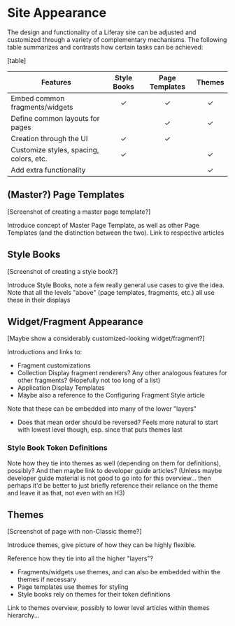 # Site Appearance

The design and functionality of a Liferay site can be adjusted and customized through a variety of complementary mechanisms. The following table summarizes and contrasts how certain tasks can be achieved:

[table]

<!-- Reference to diagram? -->


| Features                                | Style Books | Page Templates | Themes |
|-----------------------------------------|:-----------:|:--------------:|:------:|
| Embed common fragments/widgets          |      ✓      |        ✓       |    ✓   |
| Define common layouts for pages         |             |        ✓       |    ✓   |
| Creation through the UI                 |      ✓      |        ✓       |        |
| Customize styles, spacing, colors, etc. |      ✓      |                |    ✓   |
| Add extra functionality                 |             |                |    ✓   |

## (Master?) Page Templates

[Screenshot of creating a master page template?]

Introduce concept of Master Page Template, as well as other Page Templates (and the distinction between the two). Link to respective articles

## Style Books

[Screenshot of creating a style book?]

Introduce Style Books, note a few really general use cases to give the idea. Note that all the levels "above" (page templates, fragments, etc.) all use these in their displays

## Widget/Fragment Appearance

[Maybe show a considerably customized-looking widget/fragment?]

Introductions and links to:
* Fragment customizations
* Collection Display fragment renderers? Any other analogous features for other fragments? (Hopefully not too long of a list)
* Application Display Templates
* Maybe also a reference to the Configuring Fragment Style article

Note that these can be embedded into many of the lower "layers"
* Does that mean order should be reversed? Feels more natural to start with lowest level though, esp. since that puts themes last

### Style Book Token Definitions

Note how they tie into themes as well (depending on them for definitions), possibly? And then maybe link to developer guide articles? (Unless maybe developer guide material is not good to go into for this overview... then perhaps it'd be better to just briefly reference their reliance on the theme and leave it as that, not even with an H3)

## Themes

[Screenshot of page with non-Classic theme?]

Introduce themes, give picture of how they can be highly flexible.

Reference how they tie into all the higher "layers"?

* Fragments/widgets use themes, and can also be embedded within the themes if necessary
* Page templates use themes for styling
* Style books rely on themes for their token definitions

Link to themes overview, possibly to lower level articles within themes hierarchy...